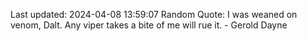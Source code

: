 Last updated: 2024-04-08 13:59:07
Random Quote: I was weaned on venom, Dalt.  Any viper takes a bite of me will rue it.  -  Gerold Dayne